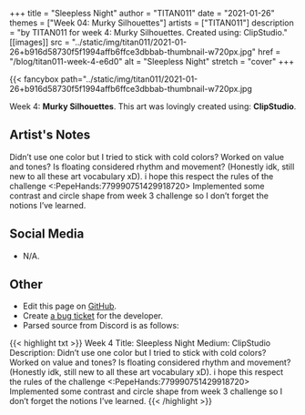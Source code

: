 +++
title =       "Sleepless Night"
author =      "TITAN011"
date =        "2021-01-26"
themes =      ["Week 04: Murky Silhouettes"]
artists =     ["TITAN011"]
description = "by TITAN011 for week 4: Murky Silhouettes. Created using: ClipStudio."
[[images]]
              src = "../static/img/titan011/2021-01-26+b916d58730f5f1994affb6ffce3dbbab-thumbnail-w720px.jpg"
              href = "/blog/titan011-week-4-e6d0"
              alt = "Sleepless Night"
              stretch = "cover"
+++


{{< fancybox path="../static/img/titan011/2021-01-26+b916d58730f5f1994affb6ffce3dbbab-thumbnail-w720px.jpg

Week 4: **Murky Silhouettes**. This art was lovingly created using: **ClipStudio**.

## Artist's Notes

Didn’t use one color but I tried to stick with cold colors? Worked on value and tones? Is floating considered rhythm and movement? (Honestly idk, still new to all these art vocabulary xD). i hope this respect the rules of the challenge <:PepeHands:779990751429918720>  Implemented some contrast and circle shape from week 3 challenge so I don’t forget the notions I’ve learned.

## Social Media

- N/A.

## Other

- Edit this page on [GitHub](https://github.com/teaminkling/web-refresh/edit/main/content/blog/titan011-week-4-e6d0.md).
- Create [a bug ticket](https://github.com/teaminkling/web-refresh/issues/new?assignees=&labels=bug&template=problem-report.md&title=) for the developer.
- Parsed source from Discord is as follows:

{{< highlight txt >}}
Week 4
Title: Sleepless Night
Medium: ClipStudio
Description: Didn’t use one color but I tried to stick with cold colors? Worked on value and tones? Is floating considered rhythm and movement? (Honestly idk, still new to all these art vocabulary xD). i hope this respect the rules of the challenge <:PepeHands:779990751429918720>  Implemented some contrast and circle shape from week 3 challenge so I don’t forget the notions I’ve learned.
{{< /highlight >}}